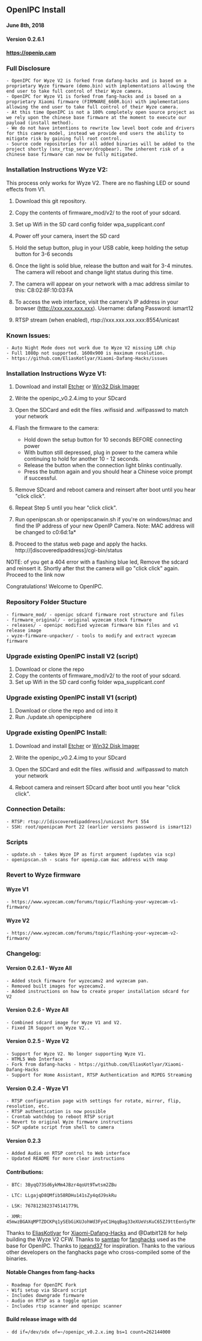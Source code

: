 ## OpenIPC Install ##    

#### June 8th, 2018 ####

#### Version 0.2.6.1

#### https://openip.cam ####


### Full Disclosure ###

    - OpenIPC for Wyze V2 is forked from dafang-hacks and is based on a proprietary Wyze firmware (demo.bin) with implementations allowing the end user to take full control of their Wyze camera.
    - OpenIPC for Wyze V1 is forked from fang-hacks and is based on a proprietary Xiaomi firmware (FIRMWARE_660R.bin) with implementations allowing the end user to take full control of their Wyze camera.
    - At this time OpenIPC is not a 100% completely open source project as we rely upon the chinese base firmware at the moment to execute our payload (install method).
    - We do not have intentions to rewrite low level boot code and drivers for this camera model, instead we provide end users the ability to mitigate risk by gaining full root control.
    - Source code repositories for all added binaries will be added to the project shortly (snx_rtsp_server/dropbear). The inherent risk of a chinese base firmware can now be fully mitigated.

### Installation Instructions Wyze V2: ###

This process only works for Wyze V2. There are no flashing LED or sound effects from V1.

1. Download this git repository.

2. Copy the contents of firmware_mod/v2/ to the root of your sdcard.

3. Set up Wifi in the SD card config folder wpa_supplicant.conf

4. Power off your camera, insert the SD card

5. Hold the setup button, plug in your USB cable, keep holding the setup button for 3-6 seconds

6. Once the light is solid blue, release the button and wait for 3-4 minutes. The camera will reboot and change light status during this time.

7. The camera will appear on your network with a mac address similar to this: C8:02:8F:10:03:FA

8. To access the web interface, visit the camera's IP address in your browser (http://xxx.xxx.xxx.xxx). Username: dafang Password: ismart12

9. RTSP stream (when enabled), rtsp://xxx.xxx.xxx.xxx:8554/unicast


### Known Issues: ###
    - Auto Night Mode does not work due to Wyze V2 missing LDR chip
    - Full 1080p not supported. 1600x900 is maximum resolution.
    - https://github.com/EliasKotlyar/Xiaomi-Dafang-Hacks/issues

### Installation Instructions Wyze V1: ###


1. Download and install [Etcher](https://etcher.io) or [Win32 Disk Imager](https://sourceforge.net/projects/win32diskimager/)

2. Write the openipc_v0.2.4.img to your SDcard

3. Open the SDCard and edit the files .wifissid and .wifipasswd to match your network

4. Flash the firmware to the camera:


    - Hold down the setup button for 10 seconds BEFORE connecting power
    - With button still depressed, plug in power to the camera while continuing to hold for another 10 - 12 seconds.
    - Release the button when the connection light blinks continually.
    - Press the button again and you should hear a Chinese voice prompt if successful.


5. Remove SDcard and reboot camera and reinsert after boot until you hear "click click".

6. Repeat Step 5 until you hear "click click".

7. Run openipscan.sh or openipscanwin.sh if you're on windows/mac and find the IP address of your new OpenIP Camera. Note: MAC address will be changed to c0:6d:1a*

8. Proceed to the status web page and apply the hacks. http://[discoveredipaddress]/cgi-bin/status 

NOTE: of you get a 404 error with a flashing blue led, Remove the sdcard and reinsert it. Shortly after thst the camera will go "click click" again. Proceed to the link now



Congratulations! Welcome to OpenIPC.


### Repository Folder Stucture ###
    - firmware_mod/ - openipc sdcard firmware root structure and files
    - firmware_original/ - original wyzecam stock firmware
    - releases/ - openipc modified wyzecam firmware bin files and v1 release image
	- wyze-firmware-unpacker/ - tools to modify and extract wyzecam firmware
	

### Upgrade existing OpenIPC install V2 (script) ###

1. Download or clone the repo
2. Copy the contents of firmware_mod/v2/ to the root of your sdcard.
3. Set up Wifi in the SD card config folder wpa_supplicant.conf

### Upgrade existing OpenIPC install V1 (script) ###

1. Download or clone the repo and cd into it
2. Run ./update.sh openipciphere

### Upgrade existing OpenIPC Install: ###

1. Download and install [Etcher](https://etcher.io) or [Win32 Disk Imager](https://sourceforge.net/projects/win32diskimager/)

2. Write the openipc_v0.2.4.img to your SDcard

3. Open the SDCard and edit the files .wifissid and .wifipasswd to match your network

4. Reboot camera and reinsert SDcard after boot until you hear "click click".


### Connection Details: ###

    - RTSP: rtsp://[discoveredipaddress]/unicast Port 554
    - SSH: root/openipcam Port 22 (earlier versions password is ismart12)

### Scripts ###

    - update.sh - takes Wyze IP as first argument (updates via scp)
    - openipscan.sh - scans for openip.cam mac address with nmap


### Revert to Wyze firmware ###

#### Wyze V1 ####
    - https://www.wyzecam.com/forums/topic/flashing-your-wyzecam-v1-firmware/
#### Wyze V2 ####
    - https://www.wyzecam.com/forums/topic/flashing-your-wyzecam-v2-firmware/


### Changelog: ###

#### Version 0.2.6.1 - Wyze All ####
	- Added stock firmware for wyzecamv2 and wyzecam pan.
    - Removed built images for wyzecamv2.
    - Added instructions on how to create proper installation sdcard for V2


#### Version 0.2.6 - Wyze All ####
    - Combined sdcard image for Wyze V1 and V2.
    - Fixed IR Support on Wyze V2..

#### Version 0.2.5 - Wyze V2 ####
    - Support for Wyze V2. No longer supporting Wyze V1.
    - HTML5 Web Interface
    - Fork from dafang-hacks - https://github.com/EliasKotlyar/Xiaomi-Dafang-Hacks
    - Support for Home Assistant, RTSP Authentication and MJPEG Streaming

#### Version 0.2.4 - Wyze V1 ####

    - RTSP configuration page with settings for rotate, mirror, flip, resolution, etc.
    - RTSP authentication is now possible
    - Crontab watchdog to reboot RTSP script
    - Revert to original Wyze firmware instructions
    - SCP update script from shell to camera


#### Version 0.2.3 ####

    - Added Audio on RTSP control to Web interface
    - Updated README for more clear instructions


#### Contributions: ####

    - BTC: 3ByqQ73Sd6ykMm4JBzr4qoUt9Twtsm2ZBu

    - LTC: LLgajqD8QMfib58RDHu141sZy4qdJ9skRu

    - LSK: 7678123823745141779L

    - XMR: 45mwzBGAXqMPTZDCKPq1ySEbGiKUJohWd3FyeC1HqqBag33eXUeVsKuC65ZJ9ttEenSyTHf7kzRvCSoUtvx3sqkoJPVNRKg

Thanks to [EliasKotlyar](https://github.com/EliasKotlyar) for [Xiaomi-Dafang-Hacks](https://github.com/EliasKotlyar/Xiaomi-Dafang-Hacks) and @Datbit128 for help building the Wyze V2 CFW. 
Thanks to [samtap](https://github.com/samtap/) for [fanghacks](https://github.com/samtap/fanghacks) used as the base for OpenIPC. Thanks to [joeand37](https://github.com/joeand37) for inspiration. Thanks to the various other developers on the fanghacks page who cross-compiled some of the binaries.


#### Notable Changes from fang-hacks ####

    - Roadmap for OpenIPC Fork
    - Wifi setup via SDcard script
    - Includes downgrade firmware
    - Audio on RTSP as a toggle option
    - Includes rtsp scanner and openipc scanner

#### Build release image with dd ####
    - dd if=/dev/sdx of=~/openipc_v0.2.x.img bs=1 count=262144000
